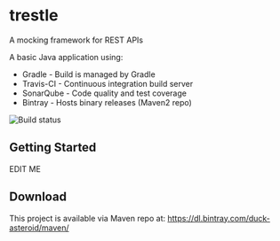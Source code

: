 trestle
===========
A mocking framework for REST APIs

A basic Java application using:
 * Gradle - Build is managed by Gradle
 * Travis-CI - Continuous integration build server
 * SonarQube - Code quality and test coverage
 * Bintray - Hosts binary releases (Maven2 repo)

![Build status](https://travis-ci.org/duckAsteroid/basic-template.svg?branch=master)

Getting Started
---------------

EDIT ME

Download
-----------
This project is available via Maven repo at: https://dl.bintray.com/duck-asteroid/maven/

